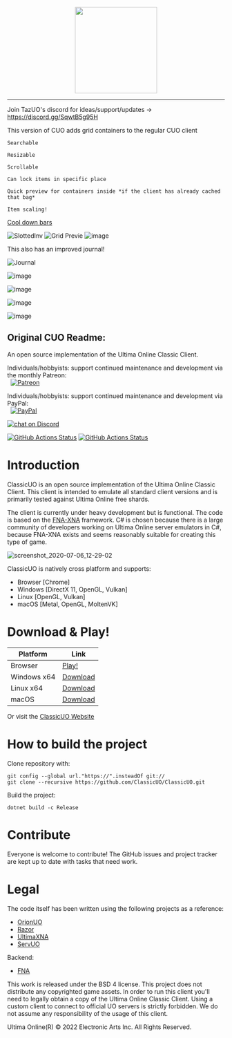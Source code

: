 <p align="center">
    <img src="https://i.imgur.com/CgpwyIQ.png" width="190" height="200" >
</p>


------------------------------------------------------------------

Join TazUO's discord for ideas/support/updates -> https://discord.gg/SqwtB5g95H

This version of CUO adds grid containers to the regular CUO client

    Searchable

    Resizable

    Scrollable

    Can lock items in specific place

    Quick preview for containers inside *if the client has already cached that bag*

    Item scaling!

[Cool down bars](wiki/TazUO.Cooldown-bars)

![SlottedInv](https://user-images.githubusercontent.com/3859393/226514464-32919a68-ebad-4ec0-8bcf-8614a5055f7d.gif)
![Grid Previe](https://user-images.githubusercontent.com/3859393/222873187-c88ad321-8b19-4cfd-9617-7e23b2443b6a.gif)
![image](https://user-images.githubusercontent.com/3859393/222975241-319e5fa6-2c1e-441d-97e6-b04a5e1f6f3b.png)

This also has an improved journal!

![Journal](https://user-images.githubusercontent.com/3859393/222942915-e31d26aa-e9a7-41df-9c99-570bcc00d1fb.gif)

![image](https://user-images.githubusercontent.com/3859393/225168130-5ce83950-853d-43ce-9583-65ec4b0ae9d6.png)

![image](https://user-images.githubusercontent.com/3859393/225307385-c8e8014f-9b84-4fe4-a2cd-f33fbeee9563.png)

![image](https://user-images.githubusercontent.com/3859393/226114408-28c6556d-6ba8-43c7-bf1a-079342aaeacd.png)

![image](https://user-images.githubusercontent.com/3859393/226114417-e68b1653-f719-49b3-b799-0beb07e0a211.png)


Original CUO Readme:
------------------------------------------------------------------

An open source implementation of the Ultima Online Classic Client.

Individuals/hobbyists: support continued maintenance and development via the monthly Patreon:
<br>&nbsp;&nbsp;[![Patreon](https://raw.githubusercontent.com/wiki/ocornut/imgui/web/patreon_02.png)](http://www.patreon.com/classicuo)

Individuals/hobbyists: support continued maintenance and development via PayPal:
<br>&nbsp;&nbsp;[![PayPal](https://www.paypalobjects.com/en_US/i/btn/btn_donate_LG.gif)](https://www.paypal.com/cgi-bin/webscr?cmd=_s-xclick&hosted_button_id=9ZWJBY6MS99D8)

<a href="https://discord.gg/VdyCpjQ">
<img src="https://img.shields.io/discord/458277173208547350.svg?logo=discord"
alt="chat on Discord"></a>

[![GitHub Actions Status](https://github.com/ClassicUO/ClassicUO/workflows/Build-Test/badge.svg)](https://github.com/ClassicUO/ClassicUO/actions)
[![GitHub Actions Status](https://github.com/ClassicUO/ClassicUO/workflows/Deploy/badge.svg)](https://github.com/ClassicUO/ClassicUO/actions)

# Introduction
ClassicUO is an open source implementation of the Ultima Online Classic Client. This client is intended to emulate all standard client versions and is primarily tested against Ultima Online free shards.

The client is currently under heavy development but is functional. The code is based on the [FNA-XNA](https://fna-xna.github.io/) framework. C# is chosen because there is a large community of developers working on Ultima Online server emulators in C#, because FNA-XNA exists and seems reasonably suitable for creating this type of game.

![screenshot_2020-07-06_12-29-02](https://user-images.githubusercontent.com/20810422/208747312-04f6782f-3dc8-4951-b0a0-73d2305bbfca.png)


ClassicUO is natively cross platform and supports:
* Browser [Chrome]
* Windows [DirectX 11, OpenGL, Vulkan]
* Linux   [OpenGL, Vulkan]
* macOS   [Metal, OpenGL, MoltenVK]

# Download & Play!
| Platform | Link |
| --- | --- |
| Browser | [Play!](https://play.classicuo.org) |
| Windows x64 | [Download](https://www.classicuo.eu/launcher/win-x64/ClassicUOLauncher-win-x64-release.zip) |
| Linux x64 | [Download](https://www.classicuo.eu/launcher/linux-x64/ClassicUOLauncher-linux-x64-release.zip) |
| macOS | [Download](https://www.classicuo.eu/launcher/osx/ClassicUOLauncher-osx-x64-release.zip) |

Or visit the [ClassicUO Website](https://www.classicuo.eu/)

# How to build the project

Clone repository with:
```
git config --global url."https://".insteadOf git://
git clone --recursive https://github.com/ClassicUO/ClassicUO.git
```

Build the project:
```
dotnet build -c Release
```

# Contribute
Everyone is welcome to contribute! The GitHub issues and project tracker are kept up to date with tasks that need work.

# Legal
The code itself has been written using the following projects as a reference:

* [OrionUO](https://github.com/hotride/orionuo)
* [Razor](https://github.com/msturgill/razor)
* [UltimaXNA](https://github.com/ZaneDubya/UltimaXNA)
* [ServUO](https://github.com/servuo/servuo)

Backend:
* [FNA](https://github.com/FNA-XNA/FNA)

This work is released under the BSD 4 license. This project does not distribute any copyrighted game assets. In order to run this client you'll need to legally obtain a copy of the Ultima Online Classic Client.
Using a custom client to connect to official UO servers is strictly forbidden. We do not assume any responsibility of the usage of this client.

Ultima Online(R) © 2022 Electronic Arts Inc. All Rights Reserved.
